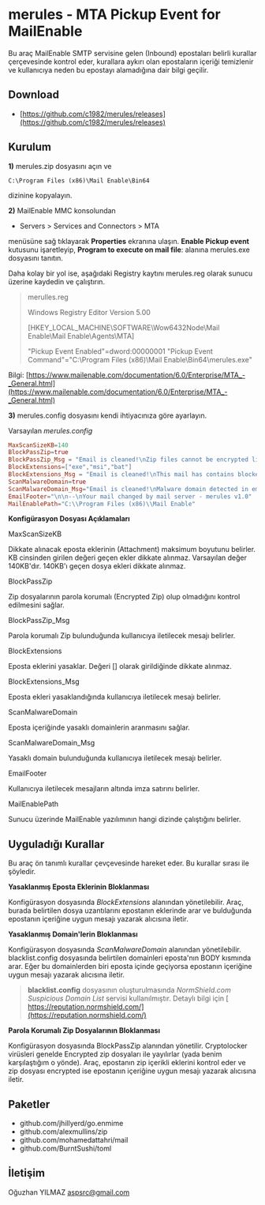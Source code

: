 # merules - MTA Pickup Event for MailEnable

Bu araç MailEnable SMTP servisine gelen (Inbound) epostaları belirli kurallar çerçevesinde kontrol eder, kurallara aykırı olan epostaların içeriği temizlenir ve kullanıcıya neden bu epostayı alamadığına dair bilgi geçilir.

## Download

* [https://github.com/c1982/merules/releases](https://github.com/c1982/merules/releases)

## Kurulum

**1)** merules.zip dosyasını açın ve

`C:\Program Files (x86)\Mail Enable\Bin64`

dizinine kopyalayın.

**2)** MailEnable MMC konsolundan 

- Servers > Services and Connectors > MTA 


menüsüne sağ tıklayarak **Properties** ekranına ulaşın.  **Enable Pickup event** kutusunu işaretleyip, **Program to execute on mail file**: alanına merules.exe dosyasını tanıtın.

Daha kolay bir yol ise, aşağıdaki Registry kaytını merules.reg olarak
sunucu üzerine kaydedin ve çalıştırın.

> 
> merulles.reg
> 
> Windows Registry Editor Version 5.00
> 
> [HKEY_LOCAL_MACHINE\SOFTWARE\Wow6432Node\Mail Enable\Mail
> Enable\Agents\MTA]
> 
> "Pickup Event Enabled"=dword:00000001 "Pickup Event
> Command"="C:\\Program Files (x86)\\Mail Enable\\Bin64\\merules.exe"

Bilgi: [https://www.mailenable.com/documentation/6.0/Enterprise/MTA_-_General.html](https://www.mailenable.com/documentation/6.0/Enterprise/MTA_-_General.html)

**3)** merules.config dosyasını kendi ihtiyacınıza göre ayarlayın.

Varsayılan _merules.config_

```toml
MaxScanSizeKB=140
BlockPassZip=true
BlockPassZip_Msg = "Email is cleaned!\nZip files cannot be encrypted like ramsonware: %1"
BlockExtensions=["exe","msi","bat"]
BlockExtensions_Msg = "Email is cleaned!\nThis mail has contains blocked attachment. Detected file is: %1"
ScanMalwareDomain=true
ScanMalwareDomain_Msg="Email is cleaned!\nMalware domain detected in email body: %1"
EmailFooter="\n\n--\nYour mail changed by mail server - merules v1.0"
MailEnablePath="C:\\Program Files (x86)\\Mail Enable"
```

**Konfigürasyon Dosyası Açıklamaları**

MaxScanSizeKB

Dikkate alınacak eposta eklerinin (Attachment) maksimum boyutunu belirler. KB cinsinden girilen değeri geçen ekler dikkate alınmaz. Varsayılan değer 140KB'dır. 140KB'ı geçen dosya ekleri dikkate alınmaz.

BlockPassZip

Zip dosyalarının parola korumalı (Encrypted Zip) olup olmadığını kontrol edilmesini sağlar.

BlockPassZip_Msg 

Parola korumalı Zip bulunduğunda kullanıcıya iletilecek mesajı belirler.

BlockExtensions

Eposta eklerini yasaklar. Değeri [] olarak girildiğinde dikkate alınmaz.

BlockExtensions_Msg 

Eposta ekleri yasaklandığında kullanıcıya iletilecek mesajı belirler.

ScanMalwareDomain

Eposta içeriğinde yasaklı domainlerin aranmasını sağlar.

ScanMalwareDomain_Msg

Yasaklı domain bulunduğunda kullanıcıya iletilecek mesajı belirler.

EmailFooter

Kullanıcıya iletilecek mesajların altında imza satırını belirler.

MailEnablePath

Sunucu üzerinde MailEnable yazılımının hangi dizinde çalıştığını belirler.

## Uyguladığı Kurallar

Bu araç ön tanımlı kurallar çevçevesinde hareket eder. Bu kurallar sırası ile şöyledir.

**Yasaklanmış Eposta Eklerinin Bloklanması**

Konfigürasyon dosyasında *BlockExtensions* alanından yönetilebilir. Araç, burada belirtilen dosya uzantılarını epostanın eklerinde arar ve bulduğunda epostanın içeriğine uygun mesajı yazarak alıcısına iletir.

**Yasaklanmış Domain'lerin Bloklanması**

Konfigürasyon dosyasında *ScanMalwareDomain* alanından yönetilebilir. blacklist.config dosyasında belirtilen domainleri eposta'nın BODY kısmında arar. Eğer bu domainlerden biri eposta içinde geçiyorsa epostanın içeriğine uygun mesajı yazarak alıcısına iletir.

> **blacklist.config** dosyasının oluşturulmasında *NormShield.com Suspicious Domain List* servisi kullanılmıştır. 
> Detaylı bilgi için [ https://reputation.normshield.com/](https://reputation.normshield.com/)

**Parola Korumalı Zip Dosyalarının Bloklanması**

Konfigürasyon dosyasında BlockPassZip alanından yönetilir.  Cryptolocker virüsleri genelde Encrypted zip dosyaları ile yayılırlar (yada benim karşılaştığım o yönde). Araç, epostanın zip içerikli eklerini kontrol eder ve zip dosyası encrypted ise epostanın içeriğine uygun mesajı yazarak alıcısına iletir.

## Paketler

* github.com/jhillyerd/go.enmime
* github.com/alexmullins/zip
* github.com/mohamedattahri/mail
* github.com/BurntSushi/toml

## İletişim

Oğuzhan YILMAZ
aspsrc@gmail.com